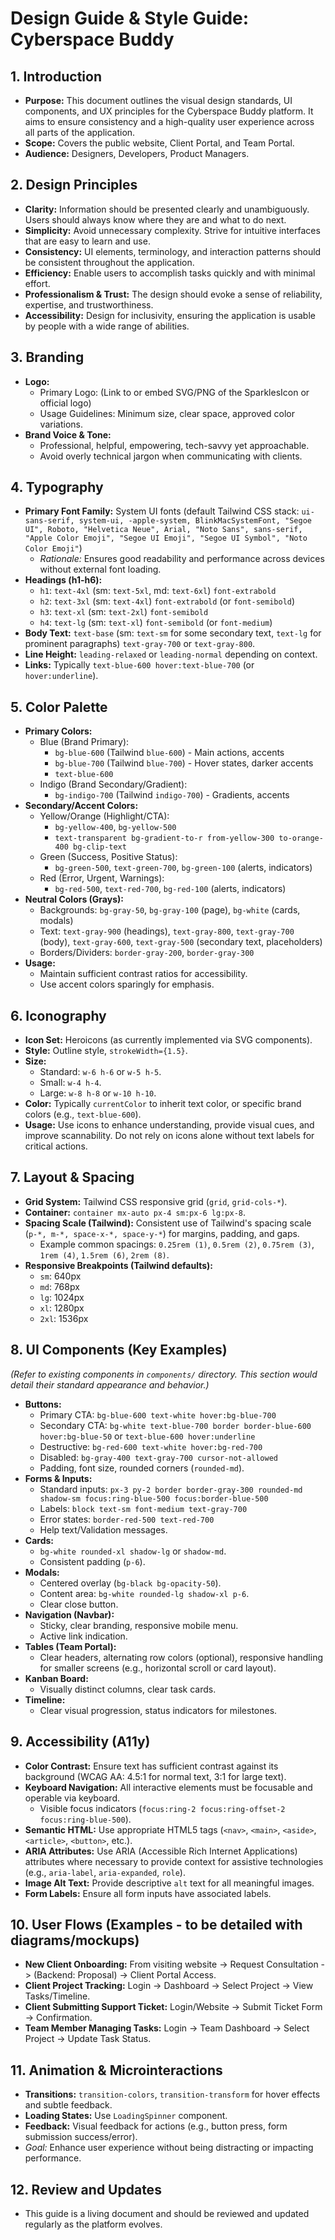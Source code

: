 # Design Guide & Style Guide: Cyberspace Buddy

## 1. Introduction

- **Purpose:** This document outlines the visual design standards, UI components, and UX principles for the Cyberspace Buddy platform. It aims to ensure consistency and a high-quality user experience across all parts of the application.
- **Scope:** Covers the public website, Client Portal, and Team Portal.
- **Audience:** Designers, Developers, Product Managers.

## 2. Design Principles

- **Clarity:** Information should be presented clearly and unambiguously. Users should always know where they are and what to do next.
- **Simplicity:** Avoid unnecessary complexity. Strive for intuitive interfaces that are easy to learn and use.
- **Consistency:** UI elements, terminology, and interaction patterns should be consistent throughout the application.
- **Efficiency:** Enable users to accomplish tasks quickly and with minimal effort.
- **Professionalism & Trust:** The design should evoke a sense of reliability, expertise, and trustworthiness.
- **Accessibility:** Design for inclusivity, ensuring the application is usable by people with a wide range of abilities.

## 3. Branding

- **Logo:**
  - Primary Logo: (Link to or embed SVG/PNG of the SparklesIcon or official logo)
  - Usage Guidelines: Minimum size, clear space, approved color variations.
- **Brand Voice & Tone:**
  - Professional, helpful, empowering, tech-savvy yet approachable.
  - Avoid overly technical jargon when communicating with clients.

## 4. Typography

- **Primary Font Family:** System UI fonts (default Tailwind CSS stack: `ui-sans-serif, system-ui, -apple-system, BlinkMacSystemFont, "Segoe UI", Roboto, "Helvetica Neue", Arial, "Noto Sans", sans-serif, "Apple Color Emoji", "Segoe UI Emoji", "Segoe UI Symbol", "Noto Color Emoji"`)
  - _Rationale:_ Ensures good readability and performance across devices without external font loading.
- **Headings (h1-h6):**
  - `h1`: `text-4xl` (sm: `text-5xl`, md: `text-6xl`) `font-extrabold`
  - `h2`: `text-3xl` (sm: `text-4xl`) `font-extrabold` (or `font-semibold`)
  - `h3`: `text-xl` (sm: `text-2xl`) `font-semibold`
  - `h4`: `text-lg` (sm: `text-xl`) `font-semibold` (or `font-medium`)
- **Body Text:** `text-base` (sm: `text-sm` for some secondary text, `text-lg` for prominent paragraphs) `text-gray-700` or `text-gray-800`.
- **Line Height:** `leading-relaxed` or `leading-normal` depending on context.
- **Links:** Typically `text-blue-600 hover:text-blue-700` (or `hover:underline`).

## 5. Color Palette

- **Primary Colors:**
  - Blue (Brand Primary):
    - `bg-blue-600` (Tailwind `blue-600`) - Main actions, accents
    - `bg-blue-700` (Tailwind `blue-700`) - Hover states, darker accents
    - `text-blue-600`
  - Indigo (Brand Secondary/Gradient):
    - `bg-indigo-700` (Tailwind `indigo-700`) - Gradients, accents
- **Secondary/Accent Colors:**
  - Yellow/Orange (Highlight/CTA):
    - `bg-yellow-400`, `bg-yellow-500`
    - `text-transparent bg-gradient-to-r from-yellow-300 to-orange-400 bg-clip-text`
  - Green (Success, Positive Status):
    - `bg-green-500`, `text-green-700`, `bg-green-100` (alerts, indicators)
  - Red (Error, Urgent, Warnings):
    - `bg-red-500`, `text-red-700`, `bg-red-100` (alerts, indicators)
- **Neutral Colors (Grays):**
  - Backgrounds: `bg-gray-50`, `bg-gray-100` (page), `bg-white` (cards, modals)
  - Text: `text-gray-900` (headings), `text-gray-800`, `text-gray-700` (body), `text-gray-600`, `text-gray-500` (secondary text, placeholders)
  - Borders/Dividers: `border-gray-200`, `border-gray-300`
- **Usage:**
  - Maintain sufficient contrast ratios for accessibility.
  - Use accent colors sparingly for emphasis.

## 6. Iconography

- **Icon Set:** Heroicons (as currently implemented via SVG components).
- **Style:** Outline style, `strokeWidth={1.5}`.
- **Size:**
  - Standard: `w-6 h-6` or `w-5 h-5`.
  - Small: `w-4 h-4`.
  - Large: `w-8 h-8` or `w-10 h-10`.
- **Color:** Typically `currentColor` to inherit text color, or specific brand colors (e.g., `text-blue-600`).
- **Usage:** Use icons to enhance understanding, provide visual cues, and improve scannability. Do not rely on icons alone without text labels for critical actions.

## 7. Layout & Spacing

- **Grid System:** Tailwind CSS responsive grid (`grid`, `grid-cols-*`).
- **Container:** `container mx-auto px-4 sm:px-6 lg:px-8`.
- **Spacing Scale (Tailwind):** Consistent use of Tailwind's spacing scale (`p-*, m-*, space-x-*, space-y-*`) for margins, padding, and gaps.
  - Example common spacings: `0.25rem (1)`, `0.5rem (2)`, `0.75rem (3)`, `1rem (4)`, `1.5rem (6)`, `2rem (8)`.
- **Responsive Breakpoints (Tailwind defaults):**
  - `sm`: 640px
  - `md`: 768px
  - `lg`: 1024px
  - `xl`: 1280px
  - `2xl`: 1536px

## 8. UI Components (Key Examples)

_(Refer to existing components in `components/` directory. This section would detail their standard appearance and behavior.)_

- **Buttons:**
  - Primary CTA: `bg-blue-600 text-white hover:bg-blue-700`
  - Secondary CTA: `bg-white text-blue-700 border border-blue-600 hover:bg-blue-50` or `text-blue-600 hover:underline`
  - Destructive: `bg-red-600 text-white hover:bg-red-700`
  - Disabled: `bg-gray-400 text-gray-700 cursor-not-allowed`
  - Padding, font size, rounded corners (`rounded-md`).
- **Forms & Inputs:**
  - Standard inputs: `px-3 py-2 border border-gray-300 rounded-md shadow-sm focus:ring-blue-500 focus:border-blue-500`
  - Labels: `block text-sm font-medium text-gray-700`
  - Error states: `border-red-500 text-red-700`
  - Help text/Validation messages.
- **Cards:**
  - `bg-white rounded-xl shadow-lg` or `shadow-md`.
  - Consistent padding (`p-6`).
- **Modals:**
  - Centered overlay (`bg-black bg-opacity-50`).
  - Content area: `bg-white rounded-lg shadow-xl p-6`.
  - Clear close button.
- **Navigation (Navbar):**
  - Sticky, clear branding, responsive mobile menu.
  - Active link indication.
- **Tables (Team Portal):**
  - Clear headers, alternating row colors (optional), responsive handling for smaller screens (e.g., horizontal scroll or card layout).
- **Kanban Board:**
  - Visually distinct columns, clear task cards.
- **Timeline:**
  - Clear visual progression, status indicators for milestones.

## 9. Accessibility (A11y)

- **Color Contrast:** Ensure text has sufficient contrast against its background (WCAG AA: 4.5:1 for normal text, 3:1 for large text).
- **Keyboard Navigation:** All interactive elements must be focusable and operable via keyboard.
  - Visible focus indicators (`focus:ring-2 focus:ring-offset-2 focus:ring-blue-500`).
- **Semantic HTML:** Use appropriate HTML5 tags (`<nav>`, `<main>`, `<aside>`, `<article>`, `<button>`, etc.).
- **ARIA Attributes:** Use ARIA (Accessible Rich Internet Applications) attributes where necessary to provide context for assistive technologies (e.g., `aria-label`, `aria-expanded`, `role`).
- **Image Alt Text:** Provide descriptive `alt` text for all meaningful images.
- **Form Labels:** Ensure all form inputs have associated labels.

## 10. User Flows (Examples - to be detailed with diagrams/mockups)

- **New Client Onboarding:** From visiting website -> Request Consultation -> (Backend: Proposal) -> Client Portal Access.
- **Client Project Tracking:** Login -> Dashboard -> Select Project -> View Tasks/Timeline.
- **Client Submitting Support Ticket:** Login/Website -> Submit Ticket Form -> Confirmation.
- **Team Member Managing Tasks:** Login -> Team Dashboard -> Select Project -> Update Task Status.

## 11. Animation & Microinteractions

- **Transitions:** `transition-colors`, `transition-transform` for hover effects and subtle feedback.
- **Loading States:** Use `LoadingSpinner` component.
- **Feedback:** Visual feedback for actions (e.g., button press, form submission success/error).
- _Goal:_ Enhance user experience without being distracting or impacting performance.

## 12. Review and Updates

- This guide is a living document and should be reviewed and updated regularly as the platform evolves.
